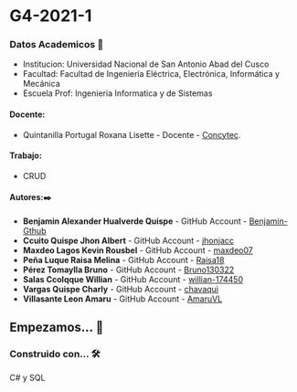 # G4-2021-1
### Datos Academicos 📖
- Institucion: Universidad Nacional de San Antonio Abad del Cusco
- Facultad: Facultad de Ingeniería Eléctrica, Electrónica, Informática y Mecánica
- Escuela Prof: Ingenieria Informatica y de Sistemas

#### Docente:
- Quintanilla Portugal Roxana Lisette - Docente - [Concytec](http://directorio.concytec.gob.pe/appDirectorioCTI/VerDatosInvestigador.do?id_investigador=40930).

#### Trabajo:
- CRUD

#### Autores:✒️

- **Benjamin Alexander Hualverde Quispe** - GitHub Account - [Benjamin-Gthub](https://github.com/Benjamin-Gthub)
- **Ccuito Quispe Jhon Albert** - GitHub Account - [jhonjacc](https://github.com/jhonjacc)
- **Maxdeo Lagos Kevin Rousbel** - GitHub Account - [maxdeo07](https://github.com/maxdeo07)
- **Peña Luque Raisa Melina** - GitHub Account - [Raisa18](https://github.com/Raisa18)
- **Pérez Tomaylla Bruno** - GitHub Account - [Bruno130322](https://github.com/Bruno130322)
- **Salas Ccolqque Willian** - GitHub Account - [willian-174450](https://github.com/willian-174450)
- **Vargas Quispe Charly** - GitHub Account - [chavaqui](https://github.com/chavaqui)
- **Villasante Leon Amaru** - GitHub Account - [AmaruVL](https://github.com/AmaruVL)
## Empezamos... 🚀

### Construido con... 🛠️
C# y SQL


